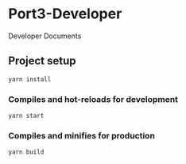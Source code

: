 # Port3-Developer
Developer Documents

## Project setup
```
yarn install
```

### Compiles and hot-reloads for development
```
yarn start
```

### Compiles and minifies for production
```
yarn build
```
